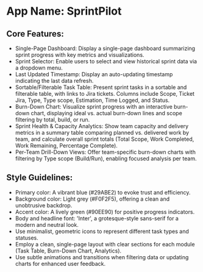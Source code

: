 # **App Name**: SprintPilot

## Core Features:

- Single-Page Dashboard: Display a single-page dashboard summarizing sprint progress with key metrics and visualizations.
- Sprint Selector: Enable users to select and view historical sprint data via a dropdown menu.
- Last Updated Timestamp: Display an auto-updating timestamp indicating the last data refresh.
- Sortable/Filterable Task Table: Present sprint tasks in a sortable and filterable table, with links to Jira tickets. Columns include Scope, Ticket Jira, Type, Type scope, Estimation, Time Logged, and Status.
- Burn-Down Chart: Visualize sprint progress with an interactive burn-down chart, displaying ideal vs. actual burn-down lines and scope filtering by total, build, or run.
- Sprint Health & Capacity Analytics: Show team capacity and delivery metrics in a summary table comparing planned vs. delivered work by team, and calculate overall sprint totals (Total Scope, Work Completed, Work Remaining, Percentage Complete).
- Per-Team Drill-Down Views: Offer team-specific burn-down charts with filtering by Type scope (Build/Run), enabling focused analysis per team.

## Style Guidelines:

- Primary color: A vibrant blue (#29ABE2) to evoke trust and efficiency.
- Background color: Light grey (#F0F2F5), offering a clean and unobtrusive backdrop.
- Accent color: A lively green (#90EE90) for positive progress indicators.
- Body and headline font: 'Inter', a grotesque-style sans-serif for a modern and neutral look.
- Use minimalist, geometric icons to represent different task types and statuses.
- Employ a clean, single-page layout with clear sections for each module (Task Table, Burn-Down Chart, Analytics).
- Use subtle animations and transitions when filtering data or updating charts for enhanced user feedback.
